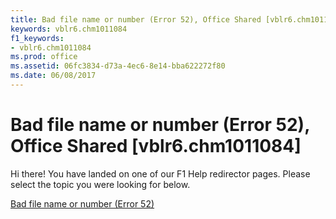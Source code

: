 ```yaml
---
title: Bad file name or number (Error 52), Office Shared [vblr6.chm1011084]
keywords: vblr6.chm1011084
f1_keywords:
- vblr6.chm1011084
ms.prod: office
ms.assetid: 06fc3834-d73a-4ec6-8e14-bba622272f80
ms.date: 06/08/2017
---
```



# Bad file name or number (Error 52), Office Shared [vblr6.chm1011084]

Hi there! You have landed on one of our F1 Help redirector pages. Please select the topic you were looking for below.

[Bad file name or number (Error 52)](http://msdn.microsoft.com/library/9318e732-9cba-c4ec-2108-8147b34e0847%28Office.15%29.aspx)

